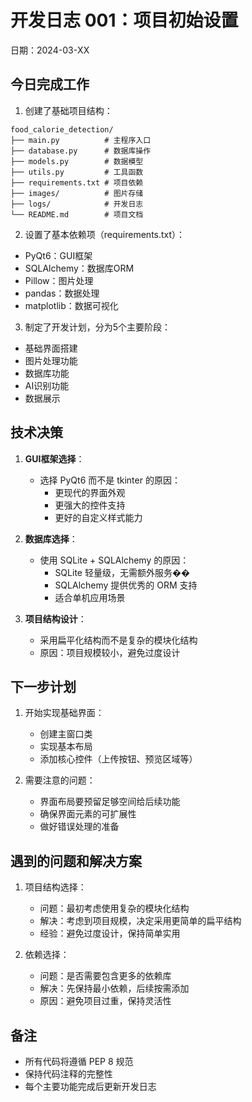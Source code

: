 # 开发日志 001：项目初始设置

日期：2024-03-XX

## 今日完成工作

1. 创建了基础项目结构：
```
food_calorie_detection/
├── main.py          # 主程序入口
├── database.py      # 数据库操作
├── models.py        # 数据模型
├── utils.py         # 工具函数
├── requirements.txt # 项目依赖
├── images/          # 图片存储
├── logs/            # 开发日志
└── README.md        # 项目文档
```

2. 设置了基本依赖项（requirements.txt）：
- PyQt6：GUI框架
- SQLAlchemy：数据库ORM
- Pillow：图片处理
- pandas：数据处理
- matplotlib：数据可视化

3. 制定了开发计划，分为5个主要阶段：
- 基础界面搭建
- 图片处理功能
- 数据库功能
- AI识别功能
- 数据展示

## 技术决策

1. **GUI框架选择**：
   - 选择 PyQt6 而不是 tkinter 的原因：
     - 更现代的界面外观
     - 更强大的控件支持
     - 更好的自定义样式能力

2. **数据库选择**：
   - 使用 SQLite + SQLAlchemy 的原因：
     - SQLite 轻量级，无需额外服务��
     - SQLAlchemy 提供优秀的 ORM 支持
     - 适合单机应用场景

3. **项目结构设计**：
   - 采用扁平化结构而不是复杂的模块化结构
   - 原因：项目规模较小，避免过度设计

## 下一步计划

1. 开始实现基础界面：
   - 创建主窗口类
   - 实现基本布局
   - 添加核心控件（上传按钮、预览区域等）

2. 需要注意的问题：
   - 界面布局要预留足够空间给后续功能
   - 确保界面元素的可扩展性
   - 做好错误处理的准备

## 遇到的问题和解决方案

1. 项目结构选择：
   - 问题：最初考虑使用复杂的模块化结构
   - 解决：考虑到项目规模，决定采用更简单的扁平结构
   - 经验：避免过度设计，保持简单实用

2. 依赖选择：
   - 问题：是否需要包含更多的依赖库
   - 解决：先保持最小依赖，后续按需添加
   - 原因：避免项目过重，保持灵活性

## 备注

- 所有代码将遵循 PEP 8 规范
- 保持代码注释的完整性
- 每个主要功能完成后更新开发日志 